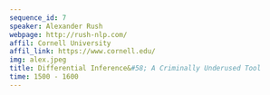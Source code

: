 ```yaml
---
sequence_id: 7
speaker: Alexander Rush
webpage: http://rush-nlp.com/
affil: Cornell University
affil_link: https://www.cornell.edu/
img: alex.jpeg
title: Differential Inference&#58; A Criminally Underused Tool
time: 1500 - 1600
---
```

